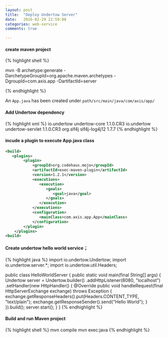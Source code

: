 ```yaml
---
layout: post
title:  "Deploy Undertow Server"
date:   2016-02-29 22:59:08
categories: web-service
comments: true

---
```



#### create maven project
{% highlight shell %}

mvn -B archetype:generate -DarchetypeGroupId=org.apache.maven.archetypes -DgroupId=com.axis.app -DartifactId=server

{% endhighlight %}

An `App.java` has been created under `path/src/main/java/com/axis/app/`

#### Add Undertow dependency
{% highlight xml %}
<dependency>
  	<groupId>io.undertow</groupId>
  	<artifactId>undertow-core</artifactId>
  	<version>1.1.0.CR3</version>
</dependency>
<dependency>
	<groupId>io.undertow</groupId>
  	<artifactId>undertow-servlet</artifactId>
  	<version>1.1.0.CR3</version>
</dependency>
<dependency>
  	<groupId>org.slf4j</groupId>
  	<artifactId>slf4j-log4j12</artifactId>
  	<version>1.7.7</version>
</dependency>
{% endhighlight %}

#### incude a plugin to execute App.java class
```xml
<build>
   <plugins>
        <plugin>
            <groupId>org.codehaus.mojo</groupId>
            <artifactId>exec-maven-plugin</artifactId>
            <version>1.2.1</version>
            <executions>
               <execution>
                  <goals>
                     <goal>java</goal>
                  </goals>
               </execution>
            </executions>
            <configuration>
               <mainClass>com.axis.app.App</mainClass>
            </configuration>
        </plugin>
    </plugins>
<build>
```	
#### Create undertow hello world service；
{% highlight java %}
import io.undertow.Undertow;
import io.undertow.server.*;
import io.undertow.util.Headers;
	
public class HelloWorldServer {
    public static void main(final String[] args) {
    	Undertow server = Undertow.builder()
        	.addHttpListener(8080, "localhost")
                .setHandler(new HttpHandler() {
                    @Override
                    public void handleRequest(final HttpServerExchange exchange) throws Exception {
                        exchange.getResponseHeaders().put(Headers.CONTENT_TYPE, "text/plain");
                        exchange.getResponseSender().send("Hello World");
                    }
                }).build();
        server.start();
   	}
}
{% endhighlight %}	
#### Build and run Maven project
{% highlight shell %}
mvn compile
mvn exec:java
{% endhighlight %}	

